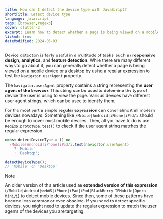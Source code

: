 ```yaml
---
title: How can I detect the device type with JavaScript?
shortTitle: Detect device type
language: javascript
tags: [browser,regexp]
cover: clutter-2
excerpt: Learn how to detect whether a page is being viewed on a mobile device or a desktop.
listed: true
dateModified: 2024-06-03
---
```


Device detection is fairly useful in a multitude of tasks, such as **responsive design**, **analytics**, and **feature detection**. While there are many different ways to go about it, you can generally detect whether a page is being viewed on a mobile device or a desktop by using a regular expression to test the `Navigator.userAgent` property.

The `Navigator.userAgent` property contains a string representing the **user agent of the browser**. This string can be used to determine the type of device the user is using to view the page. Various devices have different user agent strings, which can be used to identify them.

For the most part a simple **regular expression** can cover almost all modern devices nowadays. Something like `/Mobile|Android|iPhone|iPad/i` should be enough to cover most mobile devices. Then, all you have to do is use `RegExp.prototype.test()` to check if the user agent string matches the regular expression.

```js
const detectDeviceType = () =>
  /Mobile|Android|iPhone|iPad/i.test(navigator.userAgent)
    ? 'Mobile'
    : 'Desktop';

detectDeviceType();
// 'Mobile' or 'Desktop'
```

> [!NOTE]
>
> An older version of this article used an **extended version of this expression** (`/Mobile|Android|webOS|iPhone|iPad|iPod|BlackBerry|IEMobile|Opera Mini/i`) to detect mobile devices. Since then, some of these patterns have become less common or even obsolete. If you need to detect specific devices, you might need to update the regular expression to match the user agents of the devices you are targeting.
